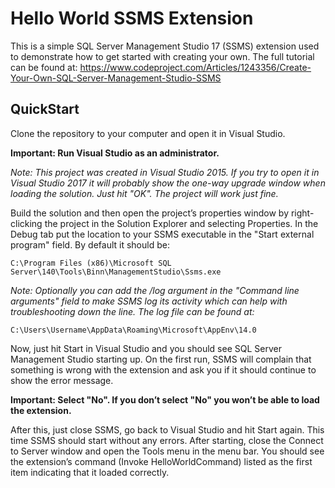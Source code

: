 # Hello World SSMS Extension
This is a simple SQL Server Management Studio 17 (SSMS) extension used to demonstrate how to get started with creating your own. The full tutorial can be found at: https://www.codeproject.com/Articles/1243356/Create-Your-Own-SQL-Server-Management-Studio-SSMS

## QuickStart
Clone the repository to your computer and open it in Visual Studio.

**Important: Run Visual Studio as an administrator.**

_Note: This project was created in Visual Studio 2015. If you try to open it in Visual Studio 2017 it will probably show the one-way upgrade window when loading the solution. Just hit "OK". The project will work just fine._

Build the solution and then open the project’s properties window by right-clicking the project in the Solution Explorer and selecting Properties. In the Debug tab put the location to your SSMS executable in the "Start external program" field. By default it should be:
```
C:\Program Files (x86)\Microsoft SQL Server\140\Tools\Binn\ManagementStudio\Ssms.exe
```
_Note: Optionally you can add the /log argument in the "Command line arguments" field to make SSMS log its activity which can help with troubleshooting down the line. The log file can be found at:_
```
C:\Users\Username\AppData\Roaming\Microsoft\AppEnv\14.0
```
Now, just hit Start in Visual Studio and you should see SQL Server Management Studio starting up.
On the first run, SSMS will complain that something is wrong with the extension and ask you if it should continue to show the error message.

**Important: Select "No". If you don’t select "No" you won’t be able to load the extension.**

After this, just close SSMS, go back to Visual Studio and hit Start again. This time SSMS should start without any errors. After starting, close the Connect to Server window and open the Tools menu in the menu bar. You should see the extension’s command (Invoke HelloWorldCommand) listed as the first item indicating that it loaded correctly.
